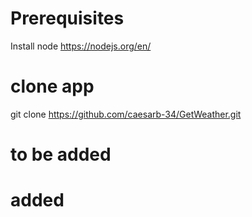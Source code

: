 # Prerequisites
Install node https://nodejs.org/en/ 

# clone app
git clone https://github.com/caesarb-34/GetWeather.git

# to be added

# added